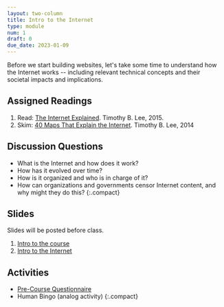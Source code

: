 ```yaml
---
layout: two-column
title: Intro to the Internet
type: module
num: 1
draft: 0
due_date: 2023-01-09
---
```


Before we start building websites, let's take some time to understand how the Internet works -- including relevant technical concepts and their societal impacts and implications. 


## Assigned Readings

1. Read: <a href="https://www.vox.com/2014/6/16/18076282/the-internet" target="_blank">The Internet Explained</a>. Timothy B. Lee, 2015.
2. Skim: <a href="https://www.vox.com/a/internet-maps" target="_blank">40 Maps That Explain the Internet</a>. Timothy B. Lee, 2014

## Discussion Questions
* What is the Internet and how does it work?
* How has it evolved over time?
* How is it organized and who is in charge of it?
* How can organizations and governments censor Internet content, and why might they do this?
{:.compact}
<!-- 
* Does the Internet amplify all voices equally?
* Why is privacy such a huge concern for the Web / Internet?
* How does life online shape life offline (and vice versa)? 
-->

## Slides
Slides will be posted before class.

1. [Intro to the course](https://docs.google.com/presentation/d/1lBGszqVO9RNqOPKeLstZ0tfVS_-b46ON8lqeuDTowhA/edit?usp=sharing)
2. [Intro to the Internet](https://docs.google.com/presentation/d/14wLlDdn-Q65tVWn1er_iYIS1DTNVhOJ5qco-sU6qyzc/edit?usp=sharing)


## Activities
* <a href="https://forms.gle/vvAE4EDhHiBL8hLv5" target="_blank">Pre-Course Questionnaire</a>
* Human Bingo (analog activity)
{:.compact}